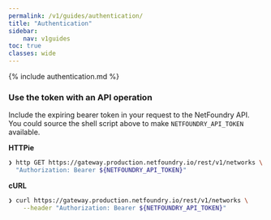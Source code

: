 ```yaml
---
permalink: /v1/guides/authentication/
title: "Authentication"
sidebar:
    nav: v1guides
toc: true
classes: wide
---
```


{% include authentication.md %}

### Use the token with an API operation

Include the expiring bearer token in your request to the NetFoundry API. You could source the shell script above to make `NETFOUNDRY_API_TOKEN` available.

**HTTPie**

```bash
❯ http GET https://gateway.production.netfoundry.io/rest/v1/networks \
  "Authorization: Bearer ${NETFOUNDRY_API_TOKEN}"
```

**cURL**

```bash
❯ curl https://gateway.production.netfoundry.io/rest/v1/networks \
    --header "Authorization: Bearer ${NETFOUNDRY_API_TOKEN}"
```
